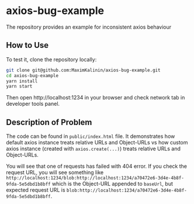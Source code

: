 # axios-bug-example
The repository provides an example for inconsistent axios behaviour

## How to Use
To test it, clone the repository locally:
```bash
git clone git@github.com:MaximKalinin/axios-bug-example.git
cd axios-bug-example
yarn install
yarn start
```
Then open http://localhost:1234 in your browser and check network tab in developer tools panel.

## Description of Problem
The code can be found in `public/index.html` file. It demonstrates how default axios instance treats relative URLs and Object-URLs vs how custom axios instance (created with `axios.create(...)`) treats relative URLs and Object-URLs.

You will see that one of requests has failed with 404 error. If you check the request URL, you will see something like `http://localhost:1234/blob:http://localhost:1234/a70472e6-3d4e-4b8f-9fda-5e5dbd1b8bff` which is the Object-URL appended to `baseUrl`, but expected request URL is `blob:http://localhost:1234/a70472e6-3d4e-4b8f-9fda-5e5dbd1b8bff`.
